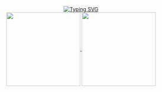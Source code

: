 <div align=center>
<a href="https://git.io/typing-svg"><img src="https://readme-typing-svg.demolab.com?font=Space+Mono&size=30&pause=4000&color=1B9022&center=true&width=1000&lines=Jo%2C+I'm+Mika&duration=6000" alt="Typing SVG" /></a>
</div>
<div align=center>
<a href="https://github.com/mishaqq/github-readme-stats">
  <img height=200 align="center" src="https://github-readme-stats.vercel.app/api?username=mishaqq&custom_title=Stats&show_icons=true&include_all_commits=true&theme=dark&rank_icon=github" />
</a>
<a href="https://github.com/mishaqq/convoychat">
  <img height=200 align="center" src="https://github-readme-stats.vercel.app/api/top-langs?username=mishaqq&layout=compact&langs_count=8&card_width=200&hide=TeX&theme=dark" />
</a>
</div>
<!--
**mishaqq/mishaqq** is a ✨ _special_ ✨ repository because its `README.md` (this file) appears on your GitHub profile.

Here are some ideas to get you started:

- 🔭 I’m currently working on ...
- 🌱 I’m currently learning ...
- 👯 I’m looking to collaborate on ...
- 🤔 I’m looking for help with ...
- 💬 Ask me about ...
- 📫 How to reach me: ...
- 😄 Pronouns: ...
- ⚡ Fun fact: ...
-->
